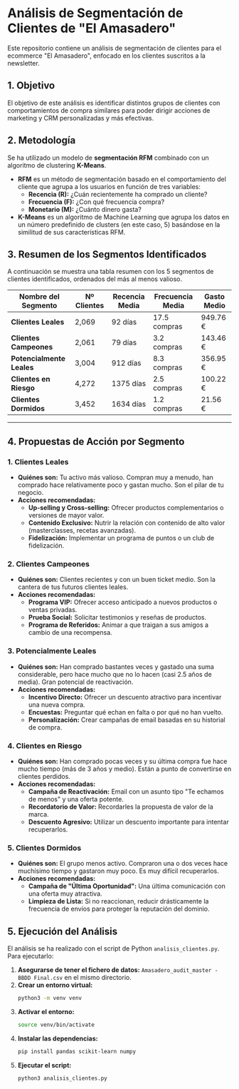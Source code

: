 # Análisis de Segmentación de Clientes de "El Amasadero"

Este repositorio contiene un análisis de segmentación de clientes para el ecommerce "El Amasadero", enfocado en los clientes suscritos a la newsletter.

## 1. Objetivo

El objetivo de este análisis es identificar distintos grupos de clientes con comportamientos de compra similares para poder dirigir acciones de marketing y CRM personalizadas y más efectivas.

## 2. Metodología

Se ha utilizado un modelo de **segmentación RFM** combinado con un algoritmo de clustering **K-Means**.

-   **RFM** es un método de segmentación basado en el comportamiento del cliente que agrupa a los usuarios en función de tres variables:
    -   **Recencia (R):** ¿Cuán recientemente ha comprado un cliente?
    -   **Frecuencia (F):** ¿Con qué frecuencia compra?
    -   **Monetario (M):** ¿Cuánto dinero gasta?
-   **K-Means** es un algoritmo de Machine Learning que agrupa los datos en un número predefinido de clusters (en este caso, 5) basándose en la similitud de sus características RFM.

## 3. Resumen de los Segmentos Identificados

A continuación se muestra una tabla resumen con los 5 segmentos de clientes identificados, ordenados del más al menos valioso.

| Nombre del Segmento     | Nº Clientes | Recencia Media | Frecuencia Media | Gasto Medio |
| ----------------------- | ----------- | -------------- | ---------------- | ----------- |
| **Clientes Leales**     | 2,069       | 92 días        | 17.5 compras     | 949.76 €    |
| **Clientes Campeones**  | 2,061       | 79 días        | 3.2 compras      | 143.46 €    |
| **Potencialmente Leales** | 3,004       | 912 días       | 8.3 compras      | 356.95 €    |
| **Clientes en Riesgo**  | 4,272       | 1375 días      | 2.5 compras      | 100.22 €    |
| **Clientes Dormidos**   | 3,452       | 1634 días      | 1.2 compras      | 21.56 €     |

---

## 4. Propuestas de Acción por Segmento

### 1. Clientes Leales
-   **Quiénes son:** Tu activo más valioso. Compran muy a menudo, han comprado hace relativamente poco y gastan mucho. Son el pilar de tu negocio.
-   **Acciones recomendadas:**
    -   **Up-selling y Cross-selling:** Ofrecer productos complementarios o versiones de mayor valor.
    -   **Contenido Exclusivo:** Nutrir la relación con contenido de alto valor (masterclasses, recetas avanzadas).
    -   **Fidelización:** Implementar un programa de puntos o un club de fidelización.

### 2. Clientes Campeones
-   **Quiénes son:** Clientes recientes y con un buen ticket medio. Son la cantera de tus futuros clientes leales.
-   **Acciones recomendadas:**
    -   **Programa VIP:** Ofrecer acceso anticipado a nuevos productos o ventas privadas.
    -   **Prueba Social:** Solicitar testimonios y reseñas de productos.
    -   **Programa de Referidos:** Animar a que traigan a sus amigos a cambio de una recompensa.

### 3. Potencialmente Leales
-   **Quiénes son:** Han comprado bastantes veces y gastado una suma considerable, pero hace mucho que no lo hacen (casi 2.5 años de media). Gran potencial de reactivación.
-   **Acciones recomendadas:**
    -   **Incentivo Directo:** Ofrecer un descuento atractivo para incentivar una nueva compra.
    -   **Encuestas:** Preguntar qué echan en falta o por qué no han vuelto.
    -   **Personalización:** Crear campañas de email basadas en su historial de compra.

### 4. Clientes en Riesgo
-   **Quiénes son:** Han comprado pocas veces y su última compra fue hace mucho tiempo (más de 3 años y medio). Están a punto de convertirse en clientes perdidos.
-   **Acciones recomendadas:**
    -   **Campaña de Reactivación:** Email con un asunto tipo "Te echamos de menos" y una oferta potente.
    -   **Recordatorio de Valor:** Recordarles la propuesta de valor de la marca.
    -   **Descuento Agresivo:** Utilizar un descuento importante para intentar recuperarlos.

### 5. Clientes Dormidos
-   **Quiénes son:** El grupo menos activo. Compraron una o dos veces hace muchísimo tiempo y gastaron muy poco. Es muy difícil recuperarlos.
-   **Acciones recomendadas:**
    -   **Campaña de "Última Oportunidad":** Una última comunicación con una oferta muy atractiva.
    -   **Limpieza de Lista:** Si no reaccionan, reducir drásticamente la frecuencia de envíos para proteger la reputación del dominio.

## 5. Ejecución del Análisis

El análisis se ha realizado con el script de Python `analisis_clientes.py`. Para ejecutarlo:

1.  **Asegurarse de tener el fichero de datos:** `Amasadero_audit_master - BBDD Final.csv` en el mismo directorio.
2.  **Crear un entorno virtual:**
    ```bash
    python3 -m venv venv
    ```
3.  **Activar el entorno:**
    ```bash
    source venv/bin/activate
    ```
4.  **Instalar las dependencias:**
    ```bash
    pip install pandas scikit-learn numpy
    ```
5.  **Ejecutar el script:**
    ```bash
    python3 analisis_clientes.py
    ``` 